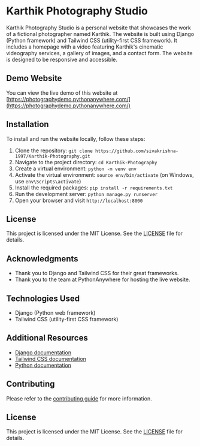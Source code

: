 # Karthik Photography Studio

Karthik Photography Studio is a personal website that showcases the work of a fictional photographer named Karthik. The website is built using Django (Python framework) and Tailwind CSS (utility-first CSS framework). It includes a homepage with a video featuring Karthik's cinematic videography services, a gallery of images, and a contact form. The website is designed to be responsive and accessible.

## Demo Website

You can view the live demo of this website at [https://photographydemo.pythonanywhere.com/](https://photographydemo.pythonanywhere.com/)

## Installation

To install and run the website locally, follow these steps:

1. Clone the repository: `git clone https://github.com/sivakrishna-1997/Karthik-Photography.git`
2. Navigate to the project directory: `cd Karthik-Photography`
3. Create a virtual environment: `python -m venv env`
4. Activate the virtual environment: `source env/bin/activate` (on Windows, use `env\Scripts\activate`)
5. Install the required packages: `pip install -r requirements.txt`
6. Run the development server: `python manage.py runserver`
7. Open your browser and visit `http://localhost:8000`

## License

This project is licensed under the MIT License. See the [LICENSE](LICENSE) file for details.

## Acknowledgments

- Thank you to Django and Tailwind CSS for their great frameworks.
- Thank you to the team at PythonAnywhere for hosting the live website.

## Technologies Used

- Django (Python web framework)
- Tailwind CSS (utility-first CSS framework)

## Additional Resources

- [Django documentation](https://docs.djangoproject.com/en/4.1/)
- [Tailwind CSS documentation](https://tailwindcss.com/)
- [Python documentation](https://docs.python.org/3/)

## Contributing

Please refer to the [contributing guide](CONTRIBUTING.md) for more information.

## License

This project is licensed under the MIT License. See the [LICENSE](LICENSE) file for details.

